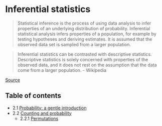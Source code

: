 # Inferential statistics

> Statistical inference is the process of using data analysis to infer properties of an underlying distribution of probability. Inferential statistical analysis infers properties of a population, for example by testing hypotheses and deriving estimates. It is assumed that the observed data set is sampled from a larger population.

> Inferential statistics can be contrasted with descriptive statistics. Descriptive statistics is solely concerned with properties of the observed data, and it does not rest on the assumption that the data come from a larger population. - Wikipedia

[Source](https://en.wikipedia.org/wiki/Statistical_inference)

## Table of contents

- 2.1 [Probability: a gentle introduction](./2_1_0_probability_intro.ipynb)
- 2.2 [Counting and probability](./2_2_0_counting_and_probability.ipynb)
  - 2.2.1 [Permutations](./2_2_1_permutations.ipynb)
